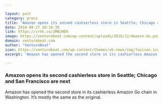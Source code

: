 ```yaml
---

layout: post
category: press
title: "Amazon opens its second cashierless store in Seattle; Chicago and San Francisco are next"
date: 2018-08-27 20:16:39
link: https://vrhk.co/2MW2HD9
image: https://venturebeat.com/wp-content/uploads/2016/12/Amazon-Go.png?fit=1713%2C924&strip=all
domain: venturebeat.com
author: "VentureBeat"
icon: https://venturebeat.com/wp-content/themes/vb-news/img/favicon.ico
excerpt: "Amazon has opened the second store in its cashierless Amazon Go chain in Washington. It’s mostly the same as the original."

---
```


### Amazon opens its second cashierless store in Seattle; Chicago and San Francisco are next

Amazon has opened the second store in its cashierless Amazon Go chain in Washington. It’s mostly the same as the original.
